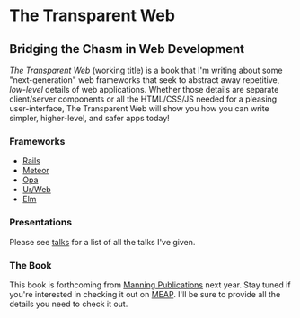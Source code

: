 # The Transparent Web

## Bridging the Chasm in Web Development

*The Transparent Web* (working title) is a book that I'm writing about some
"next-generation" web frameworks that seek to abstract away repetitive,
*low-level* details of web applications. Whether those details are separate
client/server components or all the HTML/CSS/JS needed for a pleasing
user-interface, The Transparent Web will show you how you can write simpler,
higher-level, and safer apps today!

### Frameworks

 * [Rails](http://rubyonrails.org/)
 * [Meteor](https://www.meteor.com/)
 * [Opa](http://opalang.org/)
 * [Ur/Web](http://www.impredicative.com/ur/)
 * [Elm](http://elm-lang.org/)

### Presentations

Please see [talks](talks.html) for a list of all the talks I've given.

### The Book

This book is forthcoming from [Manning Publications](http://manning.com/) next
year. Stay tuned if you're interested in checking it out on
[MEAP](http://manning.com/about/meap). I'll be sure to provide all the details
you need to check it out.
